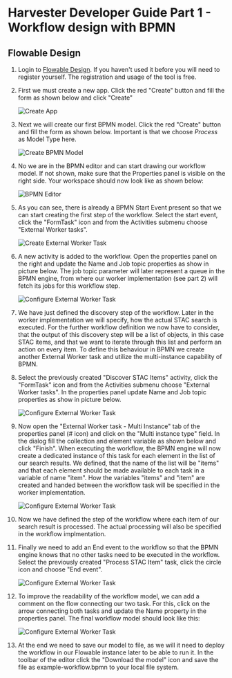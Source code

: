# Harvester Developer Guide Part 1 - Workflow design with BPMN

## Flowable Design
   
1. Login to [Flowable Design](https://trial.flowable.com/design/). If you haven't used it before you will need to register yourself. The registration and usage of the tool is free.

1. First we must create a new app. Click the red "Create" button and fill the form as shown below and click "Create"

    ![Create App](../img/harvester-tutorial/flowable-design-create-app.png)

1. Next we will create our first BPMN model. Click the red "Create" button and fill the form as shown below. Important is that we choose *Process* as Model Type here.

    ![Create BPMN Model](../img/harvester-tutorial/flowable-design-create-process.png)

1. No we are in the BPMN editor and can start drawing our workflow model. If not shown, make sure that the Properties panel is visible on the right side. Your workspace should now look like as shown below:

    ![BPMN Editor](../img/harvester-tutorial/flowable-design-bpmn-editor.png)

1. As you can see, there is already a BPMN Start Event present so that we can start creating the first step of the workflow. Select the start event, click the "FormTask" icon and from the Activities submenu choose "External Worker tasks". 

    ![Create External Worker Task](../img/harvester-tutorial/flowable-design-create-external-worker-task.png)

1. A new activity is added to the workflow. Open the properties panel on the right and update the Name and Job topic properties as show in picture below. The job topic parameter will later represent a queue in the BPMN engine, from where our worker implementation (see part 2) will fetch its jobs for this workflow step.

    ![Configure External Worker Task](../img/harvester-tutorial/flowable-design-configure-external-task1.png)

1. We have just defined the discovery step of the workflow. Later in the worker implementation we will specify, how the actual STAC search is executed. For the further workflow definition we now have to consider, that the output of this discovery step will be a list of objects, in this case STAC items, and that we want to iterate through this list and perform an action on every item. To define this behaviour in BPMN we create another External Worker task and utilize the multi-instance capability of BPMN.

1. Select the previously created "Discover STAC Items" activity, click the "FormTask" icon and from the Activities submenu choose "External Worker tasks". In the properties panel update Name and Job topic properties as show in picture below.

    ![Configure External Worker Task](../img/harvester-tutorial/flowable-design-configure-external-task2.png)

1. Now open the "External Worker task - Multi Instance" tab of the properties panel (# icon) and click on the "Multi instance type" field. In the dialog fill the collection and element variable as shown below and click "Finish". When executing the workflow, the BPMN engine will now create a dedicated instance of this task for each element in the list of our search results. We defined, that the name of the list will be "items" and that each element should be made available to each task in a variable of name "item". How the variables "items" and "item" are created and handed between the workflow task will be specified in the worker implementation.

    ![Configure External Worker Task](../img/harvester-tutorial/flowable-editor-configure-multi-instance.png)

1. Now we have defined the step of the workflow where each item of our search result is processed. The actual processing will also be specified in the workflow implmentation.  

1. Finally we need to add an End event to the workflow so that the BPMN engine knows that no other tasks need to be executed in the workflow. Select the previously created "Process STAC Item" task, click the circle icon and choose "End event". 

    ![Configure External Worker Task](../img/harvester-tutorial/flowable-editor-end-event.png)

1. To improve the readability of the workflow model, we can add a comment on the flow connecting our two task. For this, click on the arrow connecting both tasks and update the Name property in the properties panel. The final workflow model should look like this:

    ![Configure External Worker Task](../img/harvester-tutorial/flowable-editor-final-workflow.png)

1. At the end we need to save our model to file, as we will it need to deploy the workflow in our Flowable instance later to be able to run it. In the toolbar of the editor click the "Download the model" icon and save the file as example-workflow.bpmn to your local file system.
